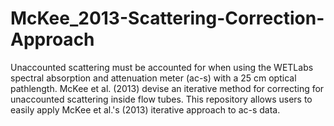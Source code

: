 # McKee_2013-Scattering-Correction-Approach
Unaccounted scattering must be accounted for when using the WETLabs spectral absorption and attenuation meter (ac-s) with a 25 cm optical pathlength. McKee et al. (2013) devise an iterative method for correcting for unaccounted scattering inside flow tubes. This repository allows users to easily apply McKee et al.'s (2013) iterative approach to ac-s data.
